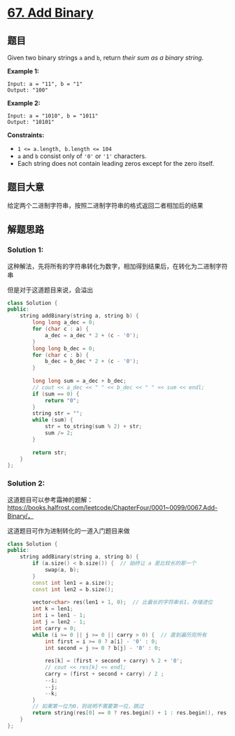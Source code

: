 # [67. Add Binary](https://leetcode.com/problems/add-binary/)

## 题目

Given two binary strings `a` and `b`, return *their sum as a binary string*.

 

**Example 1:**

```
Input: a = "11", b = "1"
Output: "100"
```

**Example 2:**

```
Input: a = "1010", b = "1011"
Output: "10101"
```

 

**Constraints:**

- `1 <= a.length, b.length <= 104`
- `a` and `b` consist only of `'0'` or `'1'` characters.
- Each string does not contain leading zeros except for the zero itself.

## 题目大意

给定两个二进制字符串，按照二进制字符串的格式返回二者相加后的结果

## 解题思路

### Solution 1:

这种解法，先将所有的字符串转化为数字，相加得到结果后，在转化为二进制字符串

但是对于这道题目来说，会溢出

````c++
class Solution {
public:
    string addBinary(string a, string b) {
        long long a_dec = 0;
        for (char c : a) {
            a_dec = a_dec * 2 + (c - '0');
        }
        long long b_dec = 0;
        for (char c : b) {
            b_dec = b_dec * 2 + (c - '0');
        }
        
        long long sum = a_dec + b_dec;
        // cout << a_dec << " " << b_dec << " " << sum << endl;
        if (sum == 0) {
            return "0";
        }
        string str = "";
        while (sum) {
            str = to_string(sum % 2) + str;
            sum /= 2;
        }
        
        return str;
    }
};
````



### Solution 2:

这道题目可以参考霜神的题解：https://books.halfrost.com/leetcode/ChapterFour/0001~0099/0067.Add-Binary/，

这道题目可作为进制转化的一道入门题目来做

```c++
class Solution {
public:
    string addBinary(string a, string b) {
        if (a.size() < b.size()) {  // 始终让 a 是比较长的那一个
            swap(a, b);
        }
        const int len1 = a.size();
        const int len2 = b.size();
        
        vector<char> res(len1 + 1, 0);  // 比最长的字符串长1，存储进位
        int k = len1;
        int i = len1 - 1;
        int j = len2 - 1;
        int carry = 0;
        while (i >= 0 || j >= 0 || carry > 0) {  // 直到遍历完所有
            int first = i >= 0 ? a[i] - '0' : 0;
            int second = j >= 0 ? b[j] - '0' : 0;
            
            res[k] = (first + second + carry) % 2 + '0';
            // cout << res[k] << endl;
            carry = (first + second + carry) / 2 ;
            --i;
            --j;
            --k;
        }
        // 如果第一位为0，则说明不需要第一位，跳过
        return string(res[0] == 0 ? res.begin() + 1 : res.begin(), res.end());
    }
};
```

